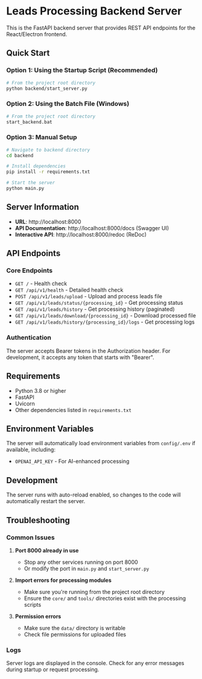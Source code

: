 # Leads Processing Backend Server

This is the FastAPI backend server that provides REST API endpoints for the React/Electron frontend.

## Quick Start

### Option 1: Using the Startup Script (Recommended)
```bash
# From the project root directory
python backend/start_server.py
```

### Option 2: Using the Batch File (Windows)
```bash
# From the project root directory
start_backend.bat
```

### Option 3: Manual Setup
```bash
# Navigate to backend directory
cd backend

# Install dependencies
pip install -r requirements.txt

# Start the server
python main.py
```

## Server Information

- **URL**: http://localhost:8000
- **API Documentation**: http://localhost:8000/docs (Swagger UI)
- **Interactive API**: http://localhost:8000/redoc (ReDoc)

## API Endpoints

### Core Endpoints
- `GET /` - Health check
- `GET /api/v1/health` - Detailed health check
- `POST /api/v1/leads/upload` - Upload and process leads file
- `GET /api/v1/leads/status/{processing_id}` - Get processing status
- `GET /api/v1/leads/history` - Get processing history (paginated)
- `GET /api/v1/leads/download/{processing_id}` - Download processed file
- `GET /api/v1/leads/history/{processing_id}/logs` - Get processing logs

### Authentication
The server accepts Bearer tokens in the Authorization header. For development, it accepts any token that starts with "Bearer".

## Requirements

- Python 3.8 or higher
- FastAPI
- Uvicorn
- Other dependencies listed in `requirements.txt`

## Environment Variables

The server will automatically load environment variables from `config/.env` if available, including:
- `OPENAI_API_KEY` - For AI-enhanced processing

## Development

The server runs with auto-reload enabled, so changes to the code will automatically restart the server.

## Troubleshooting

### Common Issues

1. **Port 8000 already in use**
   - Stop any other services running on port 8000
   - Or modify the port in `main.py` and `start_server.py`

2. **Import errors for processing modules**
   - Make sure you're running from the project root directory
   - Ensure the `core/` and `tools/` directories exist with the processing scripts

3. **Permission errors**
   - Make sure the `data/` directory is writable
   - Check file permissions for uploaded files

### Logs
Server logs are displayed in the console. Check for any error messages during startup or request processing.
